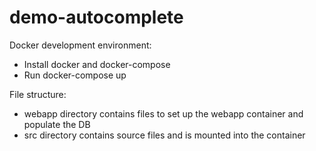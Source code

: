 # demo-autocomplete

Docker development environment:

* Install docker and docker-compose
* Run docker-compose up

File structure:

* webapp directory contains files to set up the webapp container and populate the DB
* src directory contains source files and is mounted into the container
